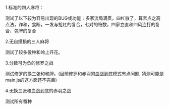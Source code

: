 1.标准的四人麻将：

测试了以下较为容易出现的BUG或功能：多家流局满贯，四杠散了，算素点之高点法，诈和，食断，一发与抢杠的复合，七对的符数，四家立直和四风连打的复合，包牌的复合

2.无自摸损的三人麻将

测试了较多役种和岭上开花。

3.分数可为负的修罗之战

测试修罗的换三张和和牌。(目前修罗和赤羽的血战到底模式有点问题, 猜测可能是main.js的这方面还不完善)

4.无换三张和血战到底的赤羽之战

测试所有番种
